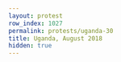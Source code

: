 ```yaml
---
layout: protest
row_index: 1027
permalink: protests/uganda-30
title: Uganda, August 2018
hidden: true
---
```

